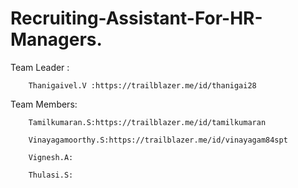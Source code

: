 # Recruiting-Assistant-For-HR-Managers.

Team Leader :

        Thanigaivel.V :https://trailblazer.me/id/thanigai28

Team Members:

        Tamilkumaran.S:https://trailblazer.me/id/tamilkumaran

        Vinayagamoorthy.S:https://trailblazer.me/id/vinayagam84spt

        Vignesh.A:

        Thulasi.S:
